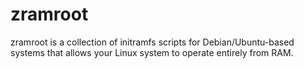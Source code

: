# zramroot
zramroot is a collection of initramfs scripts for Debian/Ubuntu-based systems that allows your Linux system to operate entirely from RAM.
